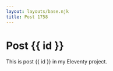 ```yaml
---
layout: layouts/base.njk
title: Post 1758
---
```


# Post {{ id }}

This is post {{ id }} in my Eleventy project.
